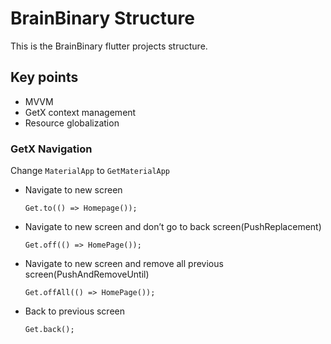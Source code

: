 # BrainBinary Structure  
  
This is the BrainBinary flutter projects structure.  
  
## Key points
  
- MVVM  
- GetX context management  
- Resource globalization  
  
### GetX Navigation   

Change `MaterialApp` to `GetMaterialApp` 
  
- Navigate to new screen  
  
	  Get.to(() => Homepage());  
  
- Navigate to new screen and don’t go to back screen(PushReplacement)  
  
	  Get.off(() => HomePage());  
  
- Navigate to new screen and remove all previous screen(PushAndRemoveUntil)  
  
	  Get.offAll(() => HomePage());  
  
- Back to previous screen  
  
	  Get.back();
	  
